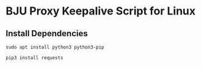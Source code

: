 BJU Proxy Keepalive Script for Linux
====================================

Install Dependencies
--------------------

`sudo apt install python3 python3-pip`

`pip3 install requests`